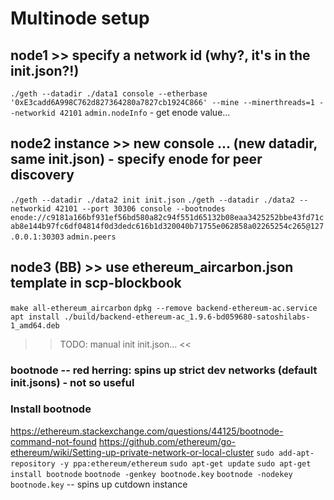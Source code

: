 # Multinode setup

## node1 >> specify a network id (why?, it's in the init.json?!)
```./geth --datadir ./data1 console --etherbase '0xE3cadd6A998C762d827364280a7827cb1924C866' --mine --minerthreads=1 --networkid 42101```
```admin.nodeInfo``` - get enode value...

## node2 instance >> new console ... (new datadir, same init.json) - specify enode for peer discovery
```./geth --datadir ./data2 init init.json```
```./geth --datadir ./data2 --networkid 42101 --port 30306 console --bootnodes enode://c9181a166bf931ef56bd580a82c94f551d65132b08eaa3425252bbe43fd71cab8e144b97fc6df04814f0d3dedc616b1d320040b71755e062858a02265254c265@127.0.0.1:30303```
```admin.peers```

## node3 (BB) >> use ethereum_aircarbon.json template in scp-blockbook
```make all-ethereum_aircarbon```
```dpkg --remove backend-ethereum-ac.service```
```apt install ./build/backend-ethereum-ac_1.9.6-bd059680-satoshilabs-1_amd64.deb```
>> TODO: manual init init.json... <<


### bootnode -- red herring: spins up strict dev networks (default init.jsons) - not so useful
### Install bootnode
https://ethereum.stackexchange.com/questions/44125/bootnode-command-not-found
https://github.com/ethereum/go-ethereum/wiki/Setting-up-private-network-or-local-cluster
```sudo add-apt-repository -y ppa:ethereum/ethereum```
```sudo apt-get update```
```sudo apt-get install bootnode```
```bootnode -genkey bootnode.key```
```bootnode -nodekey bootnode.key``` -- spins up cutdown instance